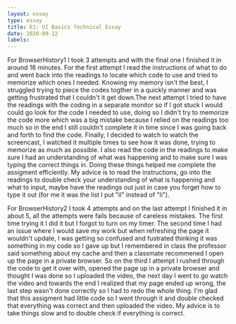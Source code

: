 ```yaml
---
layout: essay
type: essay
title: E1: UI Basics Technical Essay
date: 2020-09-12
labels:
---
```



For BrowserHistory1 I took 3 attempts and with the final one I finished it in around 16 minutes. For the first attempt I read the instructions of what to do and went back into the readings to locate which code to use and tried to memorize which ones I needed. Knowing my memory isn't the best, I struggled trying to piece the codes togther in a quickly manner and was getting frustrated that I couldn't it get down.The next attempt I tried to have the readings with the coding in a separate monitor so if I got stuck I would could go look for the code I needed to use, doing so I didn't try to memorize the code more which was a big mistake because I relied on the readings too much so in the end I still couldn't complete it in time since I was going back and forth to find the code. Finally, I decided to watch to watch the screencast, I watched it multiple times to see how it was done, trying to memorize as much as possible. I also read the code in the readings to make sure I had an understanding of what was happening and to make sure I was typing the correct things in. Doing these things helped me complete the assigment efficiently. My advice is to read the instructions, go into the readings to double check your understanding of what is happening and what to input, maybe have the readings out just in case you forget how to type it out (for me it was the list I put "il" instead of "li").

For BrowserHistory2 I took 4 attempts and on the last attempt I finished it in about 5, all the attempts were fails because of careless mistakes. The first time trying it I did it but I forgot to turn on my timer. The second time I had an issue where I would save my work but when refreshing the page it wouldn't update, I was getting so confused and fustrated thinking it was something in my code so I gave up but I remembered in class the professor said something about my cache and then a classmate recommened I open up the page in a private browser. So on the third I attempt I rushed through the code to get it over with, opened the page up in a private browser and thought I was done so I uploaded the video, the next day I went to go watch the video and towards the end I realized that my page ended up wrong, the last step wasn't done correctly so I had to redo the whole thing. I'm glad that this assigment had little code so I went through it and double checked that everything was correct and then uploaded the video. My advice is to take things slow and to double check if everything is correct.

